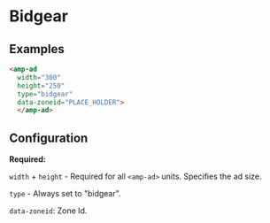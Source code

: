 # Bidgear

## Examples

```html
<amp-ad
  width="300"
  height="250"
  type="bidgear"
  data-zoneid="PLACE_HOLDER">
  </amp-ad>
```

## Configuration

**Required:**

`width` + `height` - Required for all `<amp-ad>` units. Specifies the ad size.

`type` - Always set to "bidgear".

`data-zoneid`: Zone Id.
